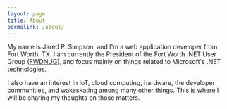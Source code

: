```yaml
---
layout: page
title: About
permalink: /about/
---
```


My name is Jared P. Simpson, and I'm a web application developer from Fort Worth, TX. I am currently the President of the Fort Worth .NET User Group (<a href="http://fwdnug.com">FWDNUG</a>), and focus mainly on things related to Microsoft's .NET technologies. 

I also have an interest in IoT, cloud computing, hardware, the developer communities, and wakeskating among many other things. This is where I will be sharing my thoughts on those matters.